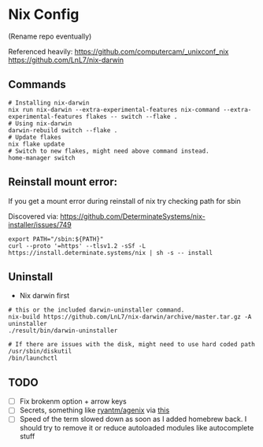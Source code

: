 # Nix Config
(Rename repo eventually)

Referenced heavily: https://github.com/computercam/_unixconf_nix
https://github.com/LnL7/nix-darwin

## Commands
```
# Installing nix-darwin
nix run nix-darwin --extra-experimental-features nix-command --extra-experimental-features flakes -- switch --flake .
# Using nix-darwin
darwin-rebuild switch --flake .
# Update flakes
nix flake update
# Switch to new flakes, might need above command instead.
home-manager switch
```

## Reinstall mount error:
If you get a mount error during reinstall of nix try checking path for sbin

Discovered via: https://github.com/DeterminateSystems/nix-installer/issues/749

```
export PATH="/sbin:${PATH}"
curl --proto '=https' --tlsv1.2 -sSf -L https://install.determinate.systems/nix | sh -s -- install
```

## Uninstall
- Nix darwin first
```
# this or the included darwin-uninstaller command.
nix-build https://github.com/LnL7/nix-darwin/archive/master.tar.gz -A uninstaller
./result/bin/darwin-uninstaller

# If there are issues with the disk, might need to use hard coded path
/usr/sbin/diskutil
/bin/launchctl
```

## TODO
- [ ] Fix brokenm option + arrow keys
- [ ] Secrets, something like [ryantm/agenix](ryantm/agenix) via [this](https://github.com/dustinlyons/nixos-config/blob/7d6141768134a329b1cf4096d923268359c31a0d/flake.nix#L5C26-L5C39)
- [ ] Speed of the term slowed down as soon as I added homebrew back. I should try to remove it or reduce autoloaded modules like autocomplete stuff
